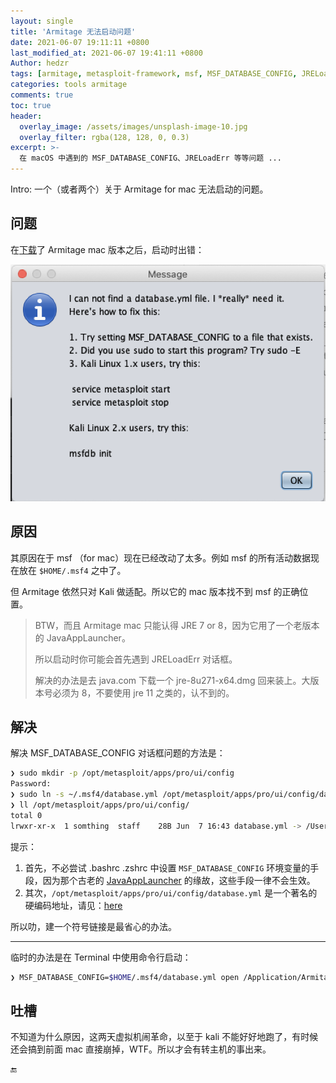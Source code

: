 ```yaml
---
layout: single
title: 'Armitage 无法启动问题'
date: 2021-06-07 19:11:11 +0800
last_modified_at: 2021-06-07 19:41:11 +0800
Author: hedzr
tags: [armitage, metasploit-framework, msf, MSF_DATABASE_CONFIG, JRELoadErr]
categories: tools armitage
comments: true
toc: true
header:
  overlay_image: /assets/images/unsplash-image-10.jpg
  overlay_filter: rgba(128, 128, 0, 0.3)
excerpt: >-
  在 macOS 中遇到的 MSF_DATABASE_CONFIG、JRELoadErr 等等问题 ...
---
```


Intro: 一个（或者两个）关于 Armitage for mac 无法启动的问题。



## 问题

在[下载](http://www.fastandeasyhacking.com/download/)了 Armitage mac 版本之后，启动时出错：

![image-20210607165148144](https://raw.githubusercontent.com/hzimg/blog-pics/master/uPic/image-20210607165148144.png)



## 原因

其原因在于 msf （for mac）现在已经改动了太多。例如 msf 的所有活动数据现在放在 `$HOME/.msf4` 之中了。

但 Armitage 依然只对 Kali 做适配。所以它的 mac 版本找不到 msf 的正确位置。

> BTW，而且 Armitage mac 只能认得 JRE 7 or 8，因为它用了一个老版本的 JavaAppLauncher。
>
> 所以启动时你可能会首先遇到 JRELoadErr 对话框。
>
> 解决的办法是去 java.com 下载一个 jre-8u271-x64.dmg 回来装上。大版本号必须为 8，不要使用 jre 11 之类的，认不到的。



## 解决

解决 MSF_DATABASE_CONFIG 对话框问题的方法是：

```bash
❯ sudo mkdir -p /opt/metasploit/apps/pro/ui/config
Password:
❯ sudo ln -s ~/.msf4/database.yml /opt/metasploit/apps/pro/ui/config/database.yml
❯ ll /opt/metasploit/apps/pro/ui/config/
total 0
lrwxr-xr-x  1 somthing  staff    28B Jun  7 16:43 database.yml -> /Users/somthing/.msf4/database.yml
```

提示：

1. 首先，不必尝试 .bashrc .zshrc 中设置 `MSF_DATABASE_CONFIG` 环境变量的手段，因为那个古老的 [JavaAppLauncher](https://github.com/rsmudge/armitage/blob/c8ca6c00b5/dist/mac/Armitage.app/Contents/MacOS/JavaAppLauncher) 的缘故，这些手段一律不会生效。
2. 其次，`/opt/metasploit/apps/pro/ui/config/database.yml` 是一个著名的硬编码地址，请见：[here](https://github.com/rsmudge/armitage/blob/c8ca6c00b5584444ef3c3a8e32341f43974567bd/scripts/preferences.sl#L179)

所以叻，建一个符号链接是最省心的办法。

---

临时的办法是在 Terminal 中使用命令行启动：

```bash
❯ MSF_DATABASE_CONFIG=$HOME/.msf4/database.yml open /Application/Armitage.app/
```



## 吐槽

不知道为什么原因，这两天虚拟机闹革命，以至于 kali 不能好好地跑了，有时候还会搞到前面 mac 直接崩掉，WTF。所以才会有转主机的事出来。





🔚

